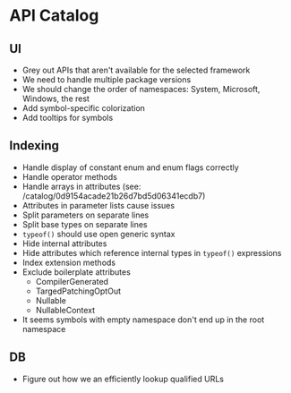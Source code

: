 # API Catalog

## UI

* Grey out APIs that aren't available for the selected framework
* We need to handle multiple package versions
* We should change the order of namespaces: System, Microsoft, Windows, the rest
* Add symbol-specific colorization
* Add tooltips for symbols

## Indexing

* Handle display of constant enum and enum flags correctly
* Handle operator methods
* Handle arrays in attributes (see: /catalog/0d9154acade21b26d7bd5d06341ecdb7)
* Attributes in parameter lists cause issues
* Split parameters on separate lines
* Split base types on separate lines
* `typeof()` should use open generic syntax
* Hide internal attributes
* Hide attributes which reference internal types in `typeof()` expressions
* Index extension methods
* Exclude boilerplate attributes
	- CompilerGenerated
	- TargedPatchingOptOut
	- Nullable
	- NullableContext
* It seems symbols with empty namespace don't end up in the root namespace

## DB

* Figure out how we an efficiently lookup qualified URLs